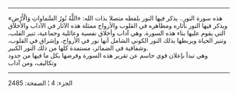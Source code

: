 ------------------------------------------------------------------------

هذه سورة النور.. يذكر فيها النور بلفظه متصلا بذات الله: «اللَّهُ نُورُ
السَّماواتِ وَالْأَرْضِ» ويذكر فيها النور بآثاره ومظاهره في القلوب والأرواح
ممثلة هذه الآثار في الآداب والأخلاق التي يقوم عليها بناء هذه السورة. وهي
آداب وأخلاق نفسية وعائلية وجماعية، تنير القلب، وتنير الحياة ويربطها بذلك
النور الكوني الشامل أنها نور في الأرواح، وإشراق في القلوب، وشفافية في
الضمائر، مستمدة كلها من ذلك النور الكبير.  
وهي تبدأ بإعلان قوي حاسم عن تقرير هذه السورة وفرضها بكل ما فيها من حدود
وتكاليف، ومن آداب

------------------------------------------------------------------------

الجزء: 4 ¦ الصفحة: 2485
